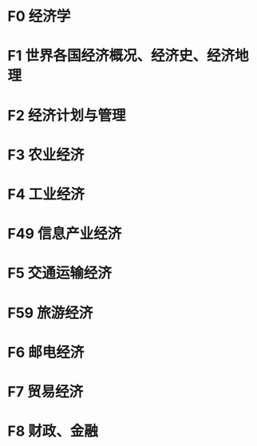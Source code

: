 # F0 经济学

# F1 世界各国经济概况、经济史、经济地理

# F2 经济计划与管理

# F3 农业经济

# F4 工业经济

# F49 信息产业经济

# F5 交通运输经济

# F59 旅游经济

# F6 邮电经济

# F7 贸易经济

# F8 财政、金融